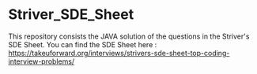 # Striver_SDE_Sheet
This repository consists the JAVA solution of the questions in the Striver's SDE Sheet.
You can find the SDE Sheet here : https://takeuforward.org/interviews/strivers-sde-sheet-top-coding-interview-problems/
